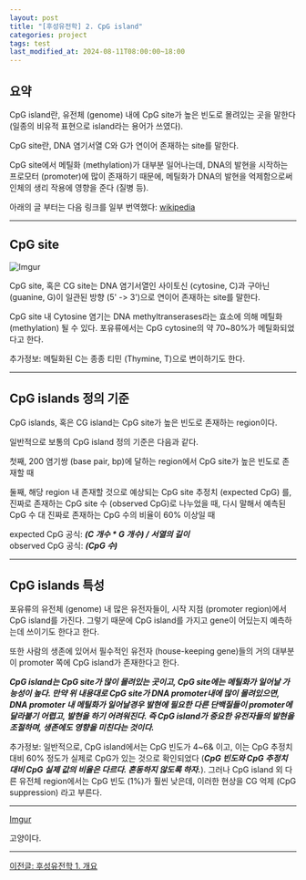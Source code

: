 ```yaml
---
layout: post
title: "[후성유전학] 2. CpG island"
categories: project
tags: test
last_modified_at: 2024-08-11T08:00:00~18:00
---  
```



## 요약 
CpG island란, 유전체 (genome) 내에 CpG site가 높은 빈도로 몰려있는 곳을 말한다 (일종의 비유적 표현으로 island라는 용어가 쓰였다).  

CpG site란, DNA 염기서열 C와 G가 연이어 존재하는 site를 말한다.  

CpG site에서 메틸화 (methylation)가 대부분 일어나는데, DNA의 발현을 시작하는 프로모터 (promoter)에 많이 존재하기 때문에, 메틸화가 DNA의 발현을 억제함으로써 인체의 생리 작용에 영향을 준다 (질병 등).  

아래의 글 부터는 다음 링크를 일부 번역했다: [wikipedia](https://en.wikipedia.org/wiki/CpG_site#CpG_islands)

---

## CpG site  

![Imgur](https://imgur.com/jNf916j,jpg)

CpG site, 혹은 CG site는 DNA 염기서열인 사이토신 (cytosine, C)과 구아닌 (guanine, G)이 일관된 방향 (5' -> 3')으로 연이어 존재하는 site를 말한다.  

CpG site 내 Cytosine 염기는 DNA methyltranserases라는 효소에 의해 메틸화 (methylation) 될 수 있다. 포유류에서는 CpG cytosine의 약 70~80%가 메틸화되었다고 한다. 

추가정보: 메틸화된 C는 종종 티민 (Thymine, T)으로 변이하기도 한다.  

---  

## CpG islands 정의 기준

CpG islands, 혹은 CG island는 CpG site가 높은 빈도로 존재하는 region이다.  

일반적으로 보통의 CpG island 정의 기준은 다음과 같다.  

첫째, 200 염기쌍 (base pair, bp)에 달하는 region에서 CpG site가 높은 빈도로 존재할 때  

둘째, 해당 region 내 존재할 것으로 예상되는 CpG site 추정치 (expected CpG) 를, 진짜로 존재하는 CpG site 수 (observed CpG)로 나누었을 때, 다시 말해서 예측된 CpG 수 대 진짜로 존재하는 CpG 수의 비율이 60% 이상일 때

expected CpG 공식: ***(C 개수 * G 개수) / 서열의 길이***   
observed CpG 공식: ***(CpG 수)***   

---  

## CpG islands 특성

포유류의 유전체 (genome) 내 많은 유전자들이, 시작 지점 (promoter region)에서 CpG island를 가진다. 그렇기 때문에 CpG island를 가지고 gene이 어딨는지 예측하는데 쓰이기도 한다고 한다.  

또한 사람의 생존에 있어서 필수적인 유전자 (house-keeping gene)들의 거의 대부분이 promoter 쪽에 CpG island가 존재한다고 한다.  

***CpG island는 CpG site가 많이 몰려있는 곳이고, CpG site에는 메틸화가 일어날 가능성이 높다. 만약 위 내용대로 CpG site가 DNA promoter내에 많이 몰려있으면, DNA promoter 내 메틸화가 일어날경우 발현에 필요한 다른 단백질들이 promoter에 달라붙기 어렵고, 발현을 하기 어려워진다. 즉 CpG island가 중요한 유전자들의 발현을 조절하며, 생존에도 영향을 미친다는 것이다.***  

추가정보: 일반적으로, CpG island에서는 CpG 빈도가 4~6& 이고, 이는 CpG 추정치 대비 60% 정도가 실제로 CpG가 있는 것으로 확인되었다 (***CpG 빈도와 CpG 추정치 대비 CpG 실제 값의 비율은 다르다. 혼동하지 않도록 하자.***). 그러나 CpG island 외 다른 유전체 region에서는 CpG 빈도 (1%)가 훨씬 낮은데, 이러한 현상을 CG 억제 (CpG suppression) 라고 부른다.  

---

[Imgur](https://imgur.com/undefined.jpg)  

고양이다.

---

[이전글: 후성유전학 1. 개요](https://rlagksqls17.github.io/project/2024/08/09/methylation_cancer1.html)